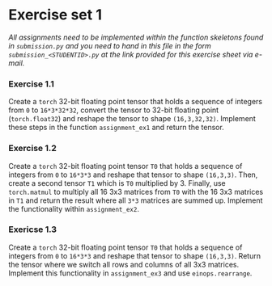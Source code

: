 # Exercise set 1

*All assignments need to be implemented within the function skeletons found in `submission.py`
and you need to hand in this file in the form `submission_<STUDENTID>.py` at the link provided
for this exercise sheet via e-mail.*

### Exercise 1.1

Create a `torch` 32-bit floating point tensor that holds a sequence of integers from `0` to `16*3*32*32`, convert the tensor to 32-bit floating point (`torch.float32`) and reshape the tensor to shape  `(16,3,32,32)`. Implement these steps in the function `assignment_ex1` and return the tensor.

### Exercise 1.2

Create a `torch` 32-bit floating point tensor `T0`   that holds a sequence of integers from `0` to `16*3*3` and reshape that tensor to shape `(16,3,3)`. Then, create a second tensor `T1` which is `T0` multiplied by 3. Finally, use `torch.matmul` to multiply all 16 3x3 matrices from `T0` with the 16 3x3 matrices in `T1` and return the result where all `3*3` matrices are summed up. Implement the functionality within `assignment_ex2`.

### Exericse 1.3

Create a `torch` 32-bit floating point tensor `T0`   that holds a sequence of integers from `0` to `16*3*3` and reshape that tensor to shape `(16,3,3)`. Return the tensor where we switch all rows and columns of all 3x3 matrices. Implement this functionality in `assignment_ex3` and use `einops.rearrange`.
